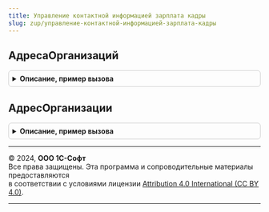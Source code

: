 ```yaml
---
title: Управление контактной информацией зарплата кадры
slug: zup/управление-контактной-информацией-зарплата-кадры
---
```



## АдресаОрганизаций
<details style="margin: 1em 0; padding: 0.5em; border: 1px solid #ccc; border-radius: 6px;">

<summary style="font-weight: bold; cursor: pointer;">Описание, пример вызова</summary>

```bsl

// Возвращает юридический и фактический адреса указанной организации.
//
// Параметры:
//  Организации      - Массив из СправочникСсылка.Организации
//                   - СправочникСсылка.Организации
//  ДатаАктуальности - Дата
//
// Возвращаемое значение:
//  Соответствие:
//     * Ключ 		- СправочникСсылка.Организации
//     * Значение 	- Соответствие:
//        ** Ключ - СправочникСсылка.ВидыКонтактнойИнформации
//        ** Значение - Структура:
//            *** Представление - Строка - Представление адреса
//            *** Город         - Строка - представление города (населенного пункта) в виде <сокращение>.<наименование>
//            *** ЗначенияПолей - Строка - XML, соответствующий XDTO пакету  Адрес.
//
Функция АдресаОрганизаций(Организации, Знач ДатаАктуальности = '00010101') Экспорт
```

Пример вызова
```bsl
Результат = УправлениеКонтактнойИнформациейЗарплатаКадры.АдресаОрганизаций(Организации, ДатаАктуальности);
```
</details>

## АдресОрганизации
<details style="margin: 1em 0; padding: 0.5em; border: 1px solid #ccc; border-radius: 6px;">

<summary style="font-weight: bold; cursor: pointer;">Описание, пример вызова</summary>

```bsl

// Возвращает структура адреса, поставляемую методом АдресаОрганизаций, по
// переданным параметрам Организации и виду адреса.
//
// Параметры:
//		АдресаОрганизаций - Соответствие - см. АдресаОрганизаций.
//		Организация       - СправочникСсылка.Организации
//		ВидАдреса         - СправочникСсылка.ВидыКонтактнойИнформации
//
// Возвращаемое значение:
//  Структура:
//     * Представление - Строка - Представление адреса
//     * Город         - Строка - представление города (населенного пункта) в виде <сокращение>.<наименование>
//     * ЗначенияПолей - Строка - XML, соответствующий XDTO пакету  Адрес.
//
Функция АдресОрганизации(АдресаОрганизаций, Организация, ВидАдреса) Экспорт
```

Пример вызова
```bsl
Результат = УправлениеКонтактнойИнформациейЗарплатаКадры.АдресОрганизации(АдресаОрганизаций, Организация, ВидАдреса) 
```
</details>

---

© 2024, **ООО 1С-Софт**  
Все права защищены. Эта программа и сопроводительные материалы предоставляются  
в соответствии с условиями лицензии [Attribution 4.0 International (CC BY 4.0)](https://creativecommons.org/licenses/by/4.0/legalcode).

---
